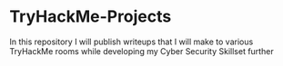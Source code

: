# TryHackMe-Projects
In this repository I will publish writeups that I will make to various TryHackMe rooms while developing my Cyber Security Skillset further



